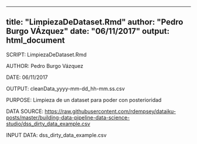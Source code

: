 
---
title: "LimpiezaDeDataset.Rmd"
author: "Pedro Burgo VÁzquez"
date: "06/11/2017"
output: html_document
---
SCRIPT: LimpiezaDeDataset.Rmd

AUTHOR: Pedro Burgo Vázquez

DATE: 06/11/2017

OUTPUT: cleanData_yyyy-mm-dd_hh-mm.ss.csv

PURPOSE: Limpieza de un dataset para poder con posterioridad

DATA SOURCE: https://raw.githubusercontent.com/rdempsey/dataiku-posts/master/building-data-pipeline-data-science-studio/dss_dirty_data_example.csv

INPUT DATA: dss_dirty_data_example.csv